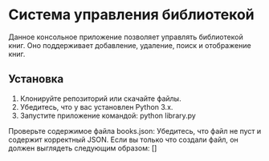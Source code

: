 # Система управления библиотекой

Данное консольное приложение позволяет управлять библиотекой книг. Оно поддерживает добавление, удаление, поиск и отображение книг.

## Установка

1. Клонируйте репозиторий или скачайте файлы.
2. Убедитесь, что у вас установлен Python 3.x.
3. Запустите приложение командой:
    python library.py 
   
 Проверьте содержимое файла books.json:
   Убедитесь, что файл не пуст и содержит корректный JSON. Если вы только что создали файл, он должен выглядеть следующим образом:
   []